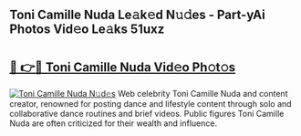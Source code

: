 ## Toni Camille Nuda Le𝚊k𝚎d N𝚞𝚍es - Part-yAi Photos Vid𝚎o Le𝚊ks 51uxz

# <h2><a href="http://fbdcqf6.evod.top/?m=Toni+Camille+Nuda">🔗 👉🔴 Toni Camille Nuda Vid𝚎o Ph𝚘t𝚘s</a></h2>

[![Toni Camille Nuda N𝚞d𝚎s](https://i.imgur.com/8V9OHl7.gif)](http://fbdcqf6.evod.top/?m=Toni+Camille+Nuda)
Web celebrity Toni Camille Nuda and content creator, renowned for posting dance and lifestyle content through solo and collaborative dance routines and brief videos. Public figures Toni Camille Nuda are often criticized for their wealth and influence. 
